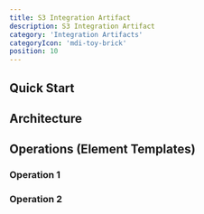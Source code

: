 ```yaml
---
title: S3 Integration Artifact
description: S3 Integration Artifact
category: 'Integration Artifacts'
categoryIcon: 'mdi-toy-brick'
position: 10
---
```


## Quick Start

<dwf-markdown-loader source="https://raw.githubusercontent.com/it-at-m/digiwf-s3-integration/dev/README.
md"></dwf-markdown-loader>

## Architecture

## Operations (Element Templates)

### Operation 1


### Operation 2